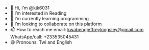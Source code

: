 - 👋 Hi, I’m @kjk6031
- 👀 I’m interested in Reading
- 🌱 I’m currently learning programming
- 💞️ I’m looking to collaborate on this platform
- 📫 How to reach me
  email: kwabengjeffreykingsley@gmail.com
  WhatsApp/call: +233535045431
- 😄 Pronouns: Twi and English


<!---
kjk6031/kjk6031 is a ✨ special ✨ repository because its `README.md` (this file) appears on your GitHub profile.
You can click the Preview link to take a look at your changes.
--->
